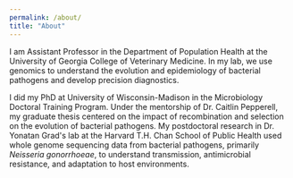 ```yaml
---
permalink: /about/
title: "About"
---
```


I am Assistant Professor in the Department of Population Health at the University of Georgia College of Veterinary Medicine. In my lab, we use genomics to understand the evolution and epidemiology of bacterial pathogens and develop precision diagnostics.

I did my PhD at University of Wisconsin-Madison in the Microbiology Doctoral Training Program. Under the mentorship of Dr. Caitlin Pepperell, my graduate thesis centered on the impact of recombination and selection on the evolution of bacterial pathogens. My postdoctoral research in Dr. Yonatan Grad's lab at the Harvard T.H. Chan School of Public Health used whole genome sequencing data from bacterial pathogens, primarily *Neisseria gonorrhoeae*, to understand transmission, antimicrobial resistance, and adaptation to host environments.
